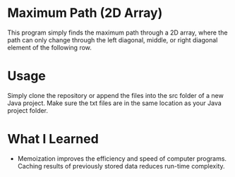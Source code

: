 # Maximum Path (2D Array)
This program simply finds the maximum path through a 2D array, where the path can only change through the left diagonal, middle, or right diagonal element of the following row. 
# Usage 
Simply clone the repository or append the files into the src folder of a new Java project. Make sure the txt files are in the same location as your Java project folder.
# What I Learned
- Memoization improves the efficiency and speed of computer programs. Caching results of previously stored data reduces run-time complexity. 
